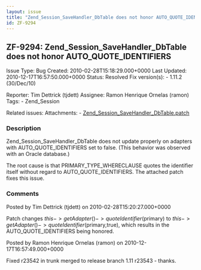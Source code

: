 ```yaml
---
layout: issue
title: "Zend_Session_SaveHandler_DbTable does not honor AUTO_QUOTE_IDENTIFIERS"
id: ZF-9294
---
```


ZF-9294: Zend\_Session\_SaveHandler\_DbTable does not honor AUTO\_QUOTE\_IDENTIFIERS
------------------------------------------------------------------------------------

 Issue Type: Bug Created: 2010-02-28T15:18:29.000+0000 Last Updated: 2010-12-17T16:57:50.000+0000 Status: Resolved Fix version(s): - 1.11.2 (30/Dec/10)
 
 Reporter:  Tim Dettrick (tjdett)  Assignee:  Ramon Henrique Ornelas (ramon)  Tags: - Zend\_Session
 
 Related issues: 
 Attachments: - [Zend\_Session\_SaveHandler\_DbTable.patch](/issues/secure/attachment/12814/Zend_Session_SaveHandler_DbTable.patch)
 
### Description

Zend\_Session\_SaveHandler\_DbTable does not update properly on adapters with AUTO\_QUOTE\_IDENTIFIERS set to false. (This behavior was observed with an Oracle database.)

The root cause is that PRIMARY\_TYPE\_WHERECLAUSE quotes the identifier itself without regard to AUTO\_QUOTE\_IDENTIFIERS. The attached patch fixes this issue.

 

 

### Comments

Posted by Tim Dettrick (tjdett) on 2010-02-28T15:20:27.000+0000

Patch changes $this->getAdapter()->quoteIdentifier($primary) to $this->getAdapter()->quoteIdentifier($primary,true), which results in the AUTO\_QUOTE\_IDENTIFIERS being honored.

 

 

Posted by Ramon Henrique Ornelas (ramon) on 2010-12-17T16:57:49.000+0000

Fixed r23542 in trunk merged to release branch 1.11 r23543 - thanks.

 

 
